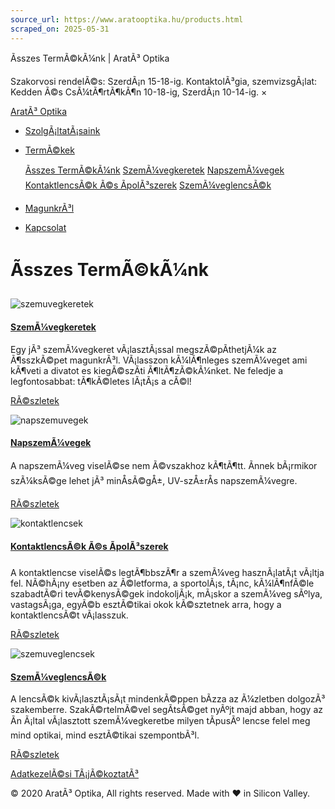 ```yaml
---
source_url: https://www.aratooptika.hu/products.html
scraped_on: 2025-05-31
---
```


Ãsszes TermÃ©kÃ¼nk | AratÃ³ Optika

Szakorvosi rendelÃ©s: SzerdÃ¡n 15-18-ig. KontaktolÃ³gia, szemvizsgÃ¡lat: Kedden Ã©s CsÃ¼tÃ¶rtÃ¶kÃ¶n 10-18-ig, SzerdÃ¡n 10-14-ig. ×

[AratÃ³ Optika](index.html) 

* [SzolgÃ¡ltatÃ¡saink](services.html)
* [TermÃ©kek](products.html)

  [Ãsszes TermÃ©kÃ¼nk](products.html) [SzemÃ¼vegkeretek](product_frames.html) [NapszemÃ¼vegek](product_sunglasses.html) [KontaktlencsÃ©k Ã©s ÃpolÃ³szerek](product_contacts.html) [SzemÃ¼veglencsÃ©k](product_lens.html)
* [MagunkrÃ³l](about.html)
* [Kapcsolat](contact.html)

# Ãsszes TermÃ©kÃ¼nk

![szemuvegkeretek](images/szemuvegkeretek.jpg)

#### [SzemÃ¼vegkeretek](product_frames.html)

Egy jÃ³ szemÃ¼vegkeret vÃ¡lasztÃ¡ssal megszÃ©pÃ­thetjÃ¼k az Ã¶sszkÃ©pet magunkrÃ³l. VÃ¡lasszon kÃ¼lÃ¶nleges szemÃ¼veget ami kÃ¶veti a divatot es kiegÃ©szÃ­ti Ã¶ltÃ¶zÃ©kÃ¼nket. Ne feledje a legfontosabbat: tÃ¶kÃ©letes lÃ¡tÃ¡s a cÃ©l!

[RÃ©szletek](product_frames.html)

![napszemuvegek](images/napszemuvegek.jpg)

#### [NapszemÃ¼vegek](product_sunglasses.html)

A napszemÃ¼veg viselÃ©se nem Ã©vszakhoz kÃ¶tÃ¶tt. Ãnnek bÃ¡rmikor szÃ¼ksÃ©ge lehet jÃ³ minÅsÃ©gÅ±, UV-szÅ±rÅs napszemÃ¼vegre.

[RÃ©szletek](product_sunglasses.html)

![kontaktlencsek](images/kontaktlencsek.jpg)

#### [KontaktlencsÃ©k Ã©s ÃpolÃ³szerek](product_contacts.html)

A kontaktlencse viselÃ©s legtÃ¶bbszÃ¶r a szemÃ¼veg hasznÃ¡latÃ¡t vÃ¡ltja fel. NÃ©hÃ¡ny esetben az Ã©letforma, a sportolÃ¡s, tÃ¡nc, kÃ¼lÃ¶nfÃ©le szabadtÃ©ri tevÃ©kenysÃ©gek indokoljÃ¡k, mÃ¡skor a szemÃ¼veg sÃºlya, vastagsÃ¡ga, egyÃ©b esztÃ©tikai okok kÃ©sztetnek arra, hogy a kontaktlencsÃ©t vÃ¡lasszuk.

[RÃ©szletek](product_contacts.html)

![szemuveglencsek](images/szemuveglencsek.jpg)

#### [SzemÃ¼veglencsÃ©k](product_lens.html)

A lencsÃ©k kivÃ¡lasztÃ¡sÃ¡t mindenkÃ©ppen bÃ­zza az Ã¼zletben dolgozÃ³ szakemberre. SzakÃ©rtelmÃ©vel segÃ­tsÃ©get nyÃºjt majd abban, hogy az Ãn Ã¡ltal vÃ¡lasztott szemÃ¼vegkeretbe milyen tÃ­pusÃº lencse felel meg mind optikai, mind esztÃ©tikai szempontbÃ³l.

[RÃ©szletek](product_lens.html)

[AdatkezelÃ©si TÃ¡jÃ©koztatÃ³](privacy-policy.html)

© 2020 AratÃ³ Optika, All rights reserved. Made with ♥ in Silicon Valley.